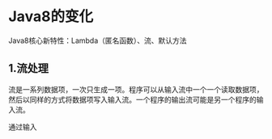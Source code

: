 # Java8的变化

Java8核心新特性：Lambda（匿名函数）、流、默认方法

## 1.流处理

流是一系列数据项，一次只生成一项。程序可以从输入流中一个一个读取数据项，然后以同样的方式将数据项写入输入流。一个程序的输出流可能是另一个程序的输入流。

通过输入